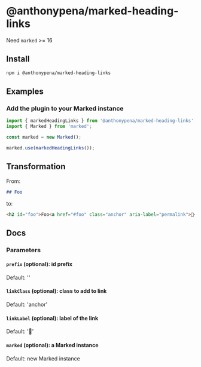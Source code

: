 # @anthonypena/marked-heading-links

Need `marked` >= 16

## Install

```Bash
npm i @anthonypena/marked-heading-links
```

## Examples

### Add the plugin to your Marked instance

```TypeScript
import { markedHeadingLinks } from '@anthonypena/marked-heading-links';
import { Marked } from 'marked';

const marked = new Marked();

marked.use(markedHeadingLinks());
```

## Transformation

From:

```Markdown
## Foo
```

to:

```Html
<h2 id="foo">Foo<a href="#foo" class="anchor" aria-label="permalink">🔗</a></h2>

```

## Docs

### Parameters

#### `prefix` (optional): id prefix

Default: ''

#### `linkClass` (optional): class to add to link

Default: 'anchor'

#### `linkLabel` (optional): label of the link

Default: '🔗'

#### `marked` (optional): a Marked instance

Default: new Marked instance
